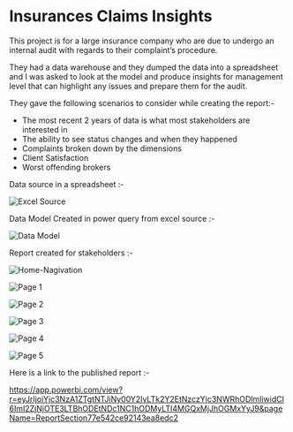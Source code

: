 # Insurances Claims Insights

This project is for a large insurance company who are due to undergo an internal audit with regards to their complaint’s procedure.

They had a data warehouse and they dumped the data into a spreadsheet and I was asked to look at the model and produce insights for management level that can highlight any issues and prepare them for the audit.

 They gave the following scenarios to consider while creating the report:-
 
- The most recent 2 years of data is what most stakeholders are interested in
- The ability to see status changes and when they happened
- Complaints broken down by the dimensions
- Client Satisfaction
- Worst offending brokers

Data source in a spreadsheet :-

![Excel Source](https://user-images.githubusercontent.com/82042663/113940484-2596f880-97c3-11eb-873e-49a2d3302d61.PNG)

Data Model Created in power query from excel source :- 

![Data Model](https://user-images.githubusercontent.com/82042663/113940464-1ca62700-97c3-11eb-9f36-751bd6d78bc4.PNG)

Report created for stakeholders :- 

![Home-Nagivation](https://user-images.githubusercontent.com/82042663/113940561-41020380-97c3-11eb-9bea-bf65068e4474.PNG)

![Page 1](https://user-images.githubusercontent.com/82042663/113940572-45c6b780-97c3-11eb-9703-958685e96d29.PNG)

![Page 2](https://user-images.githubusercontent.com/82042663/113940586-4c552f00-97c3-11eb-947c-1a92e98fbd45.PNG)

![Page 3](https://user-images.githubusercontent.com/82042663/113940599-51b27980-97c3-11eb-944c-ec1cdaa099cf.PNG)

![Page 4](https://user-images.githubusercontent.com/82042663/113940611-56772d80-97c3-11eb-9d64-aac2bcf8d4d5.PNG)

![Page 5](https://user-images.githubusercontent.com/82042663/113940622-5aa34b00-97c3-11eb-802c-5b7aeabc1e97.PNG)

Here is a link to the published report :- 

https://app.powerbi.com/view?r=eyJrIjoiYjc3NzA1ZTgtNTJiNy00Y2IyLTk2Y2EtNzczYjc3NWRhODlmIiwidCI6ImI2ZjNjOTE3LTBhODEtNDc1NC1hODMyLTI4MGQxMjJhOGMxYyJ9&pageName=ReportSection77e542ce92143ea8edc2



